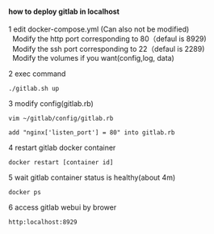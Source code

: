 #### how to deploy gitlab in localhost

1 edit docker-compose.yml  (Can also not be modified)  
&nbsp;&nbsp;Modify the http port corresponding to 80（defaul is 8929)  
&nbsp;&nbsp;Modify the ssh port corresponding to 22（defaul is 2289)  
&nbsp;&nbsp;Modify the volumes if you want(config,log, data)

2 exec command  
```
./gitlab.sh up

```

3 modify config(gitlab.rb)

```
vim ~/gitlab/config/gitlab.rb
```
```
add "nginx['listen_port'] = 80" into gitlab.rb

```

4 restart gitlab docker container

```
docker restart [container id]
```
5 wait gitlab container status is healthy(about 4m)

```
docker ps
```
6 access gitlab webui by brower

```
http:localhost:8929
```
